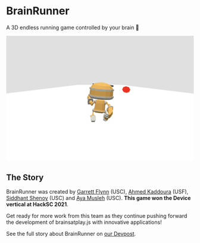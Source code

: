# BrainRunner
A 3D endless running game controlled by your brain 🤯

![BrainRunner header image](./header.png)

## The Story
BrainRunner was created by [Garrett Flynn](https://www.linkedin.com/in/garrettmflynn/) (USC), [Ahmed Kaddoura](https://www.linkedin.com/in/ahmed-kaddoura/) (USF), [Siddhant Shenoy](hhttps://www.linkedin.com/in/siddhant-shenoy-906114120/) (USC) and [Aya Musleh](https://www.linkedin.com/in/ayailiana/) (USC). **This game won the Device vertical at HackSC 2021**.

Get ready for more work from this team as they continue pushing forward the development of brainsatplay.js with innovative applications!

See the full story about BrainRunner on [our Devpost](https://devpost.com/software/brainrunner).



